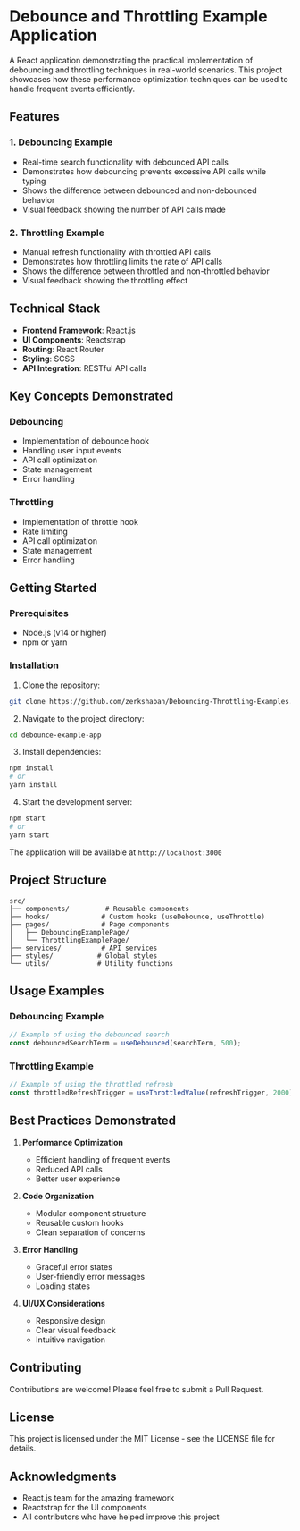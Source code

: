 # Debounce and Throttling Example Application

A React application demonstrating the practical implementation of debouncing and throttling techniques in real-world scenarios. This project showcases how these performance optimization techniques can be used to handle frequent events efficiently.

## Features

### 1. Debouncing Example
- Real-time search functionality with debounced API calls
- Demonstrates how debouncing prevents excessive API calls while typing
- Shows the difference between debounced and non-debounced behavior
- Visual feedback showing the number of API calls made

### 2. Throttling Example
- Manual refresh functionality with throttled API calls
- Demonstrates how throttling limits the rate of API calls
- Shows the difference between throttled and non-throttled behavior
- Visual feedback showing the throttling effect

## Technical Stack

- **Frontend Framework**: React.js
- **UI Components**: Reactstrap
- **Routing**: React Router
- **Styling**: SCSS
- **API Integration**: RESTful API calls

## Key Concepts Demonstrated

### Debouncing
- Implementation of debounce hook
- Handling user input events
- API call optimization
- State management
- Error handling

### Throttling
- Implementation of throttle hook
- Rate limiting
- API call optimization
- State management
- Error handling

## Getting Started

### Prerequisites
- Node.js (v14 or higher)
- npm or yarn

### Installation

1. Clone the repository:
```bash
git clone https://github.com/zerkshaban/Debouncing-Throttling-Examples.git
```

2. Navigate to the project directory:
```bash
cd debounce-example-app
```

3. Install dependencies:
```bash
npm install
# or
yarn install
```

4. Start the development server:
```bash
npm start
# or
yarn start
```

The application will be available at `http://localhost:3000`

## Project Structure

```
src/
├── components/         # Reusable components
├── hooks/             # Custom hooks (useDebounce, useThrottle)
├── pages/             # Page components
│   ├── DebouncingExamplePage/
│   └── ThrottlingExamplePage/
├── services/          # API services
├── styles/           # Global styles
└── utils/            # Utility functions
```

## Usage Examples

### Debouncing Example
```javascript
// Example of using the debounced search
const debouncedSearchTerm = useDebounced(searchTerm, 500);
```

### Throttling Example
```javascript
// Example of using the throttled refresh
const throttledRefreshTrigger = useThrottledValue(refreshTrigger, 2000);
```

## Best Practices Demonstrated

1. **Performance Optimization**
   - Efficient handling of frequent events
   - Reduced API calls
   - Better user experience

2. **Code Organization**
   - Modular component structure
   - Reusable custom hooks
   - Clean separation of concerns

3. **Error Handling**
   - Graceful error states
   - User-friendly error messages
   - Loading states

4. **UI/UX Considerations**
   - Responsive design
   - Clear visual feedback
   - Intuitive navigation

## Contributing

Contributions are welcome! Please feel free to submit a Pull Request.

## License

This project is licensed under the MIT License - see the LICENSE file for details.

## Acknowledgments

- React.js team for the amazing framework
- Reactstrap for the UI components
- All contributors who have helped improve this project
